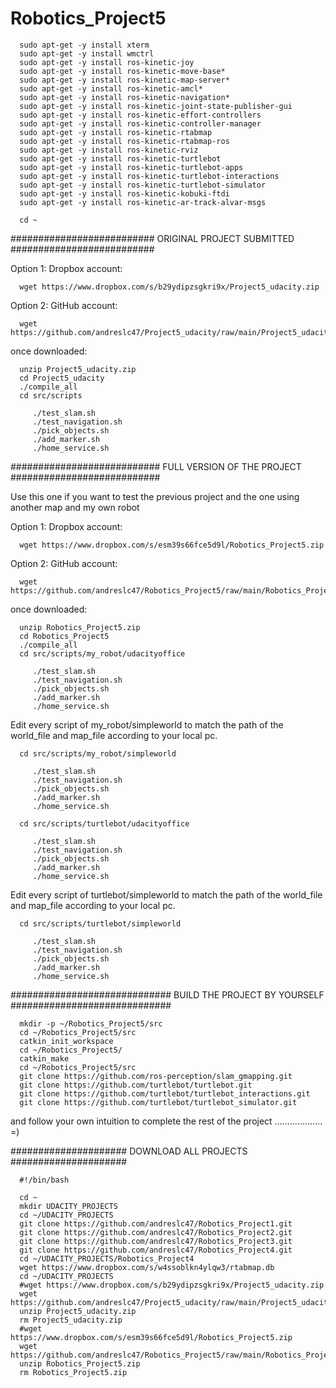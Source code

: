 # Robotics_Project5

      sudo apt-get -y install xterm
      sudo apt-get -y install wmctrl
      sudo apt-get -y install ros-kinetic-joy
      sudo apt-get -y install ros-kinetic-move-base*
      sudo apt-get -y install ros-kinetic-map-server*
      sudo apt-get -y install ros-kinetic-amcl*
      sudo apt-get -y install ros-kinetic-navigation*
      sudo apt-get -y install ros-kinetic-joint-state-publisher-gui
      sudo apt-get -y install ros-kinetic-effort-controllers
      sudo apt-get -y install ros-kinetic-controller-manager
      sudo apt-get -y install ros-kinetic-rtabmap
      sudo apt-get -y install ros-kinetic-rtabmap-ros
      sudo apt-get -y install ros-kinetic-rviz
      sudo apt-get -y install ros-kinetic-turtlebot 
      sudo apt-get -y install ros-kinetic-turtlebot-apps 
      sudo apt-get -y install ros-kinetic-turtlebot-interactions 
      sudo apt-get -y install ros-kinetic-turtlebot-simulator 
      sudo apt-get -y install ros-kinetic-kobuki-ftdi 
      sudo apt-get -y install ros-kinetic-ar-track-alvar-msgs

      cd ~

##########################
ORIGINAL PROJECT SUBMITTED
##########################

Option 1: Dropbox account:

      wget https://www.dropbox.com/s/b29ydipzsgkri9x/Project5_udacity.zip

Option 2: GitHub account:

      wget https://github.com/andreslc47/Project5_udacity/raw/main/Project5_udacity.zip

once downloaded:

      unzip Project5_udacity.zip
      cd Project5_udacity
      ./compile_all
      cd src/scripts

         ./test_slam.sh
         ./test_navigation.sh
         ./pick_objects.sh
         ./add_marker.sh
         ./home_service.sh


###########################
FULL VERSION OF THE PROJECT
###########################

Use this one if you want to test the previous project and the one using another map and my own robot

Option 1: Dropbox account:

      wget https://www.dropbox.com/s/esm39s66fce5d9l/Robotics_Project5.zip

Option 2: GitHub account:

      wget https://github.com/andreslc47/Robotics_Project5/raw/main/Robotics_Project5.zip

once downloaded:

      unzip Robotics_Project5.zip
      cd Robotics_Project5
      ./compile_all
      cd src/scripts/my_robot/udacityoffice

         ./test_slam.sh
         ./test_navigation.sh
         ./pick_objects.sh
         ./add_marker.sh
         ./home_service.sh
  
  Edit every script of my_robot/simpleworld to match the path of the world_file and map_file according to your local pc.
  
      cd src/scripts/my_robot/simpleworld

         ./test_slam.sh
         ./test_navigation.sh
         ./pick_objects.sh
         ./add_marker.sh
         ./home_service.sh
      
      cd src/scripts/turtlebot/udacityoffice

         ./test_slam.sh
         ./test_navigation.sh
         ./pick_objects.sh
         ./add_marker.sh
         ./home_service.sh
  
  Edit every script of turtlebot/simpleworld to match the path of the world_file and map_file according to your local pc.
  
      cd src/scripts/turtlebot/simpleworld

         ./test_slam.sh
         ./test_navigation.sh
         ./pick_objects.sh
         ./add_marker.sh
         ./home_service.sh


#############################
BUILD THE PROJECT BY YOURSELF
#############################

      mkdir -p ~/Robotics_Project5/src
      cd ~/Robotics_Project5/src
      catkin_init_workspace
      cd ~/Robotics_Project5/
      catkin_make
      cd ~/Robotics_Project5/src
      git clone https://github.com/ros-perception/slam_gmapping.git
      git clone https://github.com/turtlebot/turtlebot.git
      git clone https://github.com/turtlebot/turtlebot_interactions.git
      git clone https://github.com/turtlebot/turtlebot_simulator.git

and follow your own intuition to complete the rest of the project ................... =)




#####################
DOWNLOAD ALL PROJECTS
#####################

      #!/bin/bash

      cd ~
      mkdir UDACITY_PROJECTS
      cd ~/UDACITY_PROJECTS
      git clone https://github.com/andreslc47/Robotics_Project1.git
      git clone https://github.com/andreslc47/Robotics_Project2.git
      git clone https://github.com/andreslc47/Robotics_Project3.git
      git clone https://github.com/andreslc47/Robotics_Project4.git
      cd ~/UDACITY_PROJECTS/Robotics_Project4
      wget https://www.dropbox.com/s/w4ssoblkn4ylqw3/rtabmap.db
      cd ~/UDACITY_PROJECTS
      #wget https://www.dropbox.com/s/b29ydipzsgkri9x/Project5_udacity.zip
      wget https://github.com/andreslc47/Project5_udacity/raw/main/Project5_udacity.zip
      unzip Project5_udacity.zip
      rm Project5_udacity.zip
      #wget https://www.dropbox.com/s/esm39s66fce5d9l/Robotics_Project5.zip
      wget https://github.com/andreslc47/Robotics_Project5/raw/main/Robotics_Project5.zip
      unzip Robotics_Project5.zip
      rm Robotics_Project5.zip






